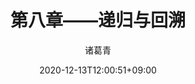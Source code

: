 ---
date: 2020-12-13T12:00:51+09:00
description: "如果说数学是皇冠上的一颗明珠，那么算法就是这颗明珠上的光芒，算法让这颗明珠更加熠熠生辉，为科技进步和社会发展照亮了前进的路"
image: "images/recommend_site/xingyouji.jpg"
title: "第八章——递归与回溯"
author: 诸葛青 
authorEmoji: 🎅
pinned: false
tags:
- 
series:
- 
---